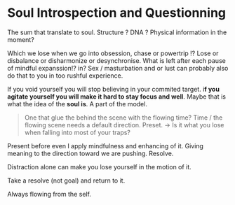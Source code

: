 # Soul Introspection and Questionning

The sum that translate to soul. Structure ? DNA ? Physical information in the moment?

Which we lose when we go into obsession, chase or powertrip !? Lose or disbalance or disharmonize or desynchronise. What is left after each pause of mindful expanssion!? in?
Sex / masturbation and or lust can probably also do that to you in too rushful experience. 

If you void yourself you will stop believing in your commited target.
i**f you agitate yourself you will make it hard to stay focus and well**.
Maybe that is what the idea of the **soul is**. A part of the model.

> One that glue the behind the scene with the flowing time?
Time / the flowing scene needs a default direction. Preset.
→ Is it what you lose when falling into most of your traps?
> 

Present before even I apply mindfulness and enhancing of it.
Giving meaning to the direction toward we are pushing. Resolve.

Distraction alone can make you lose yourself in the motion of it.

Take a resolve (not goal) and return to it.

Always flowing from the self.